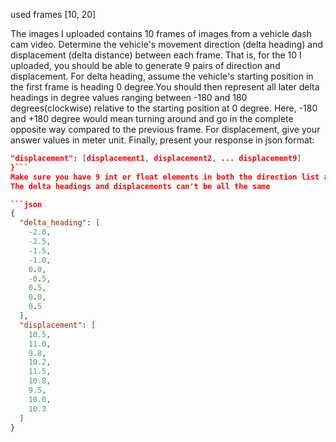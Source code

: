 
used frames [10, 20]

The images I uploaded contains 10 frames of images from a vehicle dash cam video. 
Determine the vehicle's movement direction (delta heading) and displacement (delta distance) between each frame. That is, for the 10 I uploaded, you should be able to generate 9 pairs of direction and displacement.
For delta heading, assume the vehicle's starting position in the first frame is heading 0 degree.You should then represent all later delta headings in degree values ranging between -180 and 180 degrees(clockwise) relative to the starting position at 0 degree.
Here, -180 and +180 degree would mean turning around and go in the complete opposite way compared to the previous frame.
For displacement, give your answer values in meter unit.
Finally, present your response in json format:
```json {"delta_heading": [degree1, degree2, ... degree9],
"displacement": [displacement1, displacement2, ... displacement9]
}```
Make sure you have 9 int or float elements in both the direction list and displacement list.
The delta headings and displacements can't be all the same

```json
{
  "delta_heading": [
    -2.0,
    -2.5,
    -1.5,
    -1.0,
    0.0,
    -0.5,
    0.5,
    0.0,
    0.5
  ],
  "displacement": [
    10.5,
    11.0,
    9.8,
    10.2,
    11.5,
    10.8,
    9.5,
    10.0,
    10.3
  ]
}
```